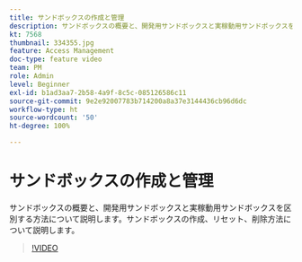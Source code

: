 ```yaml
---
title: サンドボックスの作成と管理
description: サンドボックスの概要と、開発用サンドボックスと実稼動用サンドボックスを区別する方法について説明します。サンドボックスの作成、リセット、削除方法について説明します。
kt: 7568
thumbnail: 334355.jpg
feature: Access Management
doc-type: feature video
team: PM
role: Admin
level: Beginner
exl-id: b1ad3aa7-2b58-4a9f-8c5c-085126586c11
source-git-commit: 9e2e92007783b714200a8a37e3144436cb96d6dc
workflow-type: ht
source-wordcount: '50'
ht-degree: 100%

---
```


# サンドボックスの作成と管理

サンドボックスの概要と、開発用サンドボックスと実稼動用サンドボックスを区別する方法について説明します。サンドボックスの作成、リセット、削除方法について説明します。

>[!VIDEO](https://video.tv.adobe.com/v/334355?quality=12)
